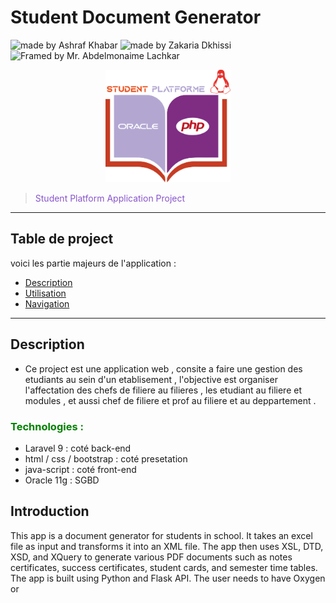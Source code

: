 # Student Document Generator 
<img src="https://img.shields.io/badge/Made%20by-Ashraf%20Khabar-blue" alt="made by Ashraf Khabar"> <img src="https://img.shields.io/badge/Made%20by-Zakaria%20Dkhissi-blue" alt="made by Zakaria Dkhissi"> <img src="https://img.shields.io/badge/Framed%20by-Mr.%20Abdelmonaime%20Lachkar-blue" alt="Framed by Mr. Abdelmonaime Lachkar">

<p align="center"><a href="" target="_blank"><img src="public/assets/img/monLogo.png" width="200"></a></p>

> <span style="color:#8855CC">Student Platform Application Project </span>
-----

## Table de project 

voici les partie majeurs de l'application :

- [Description](#description)
- [Utilisation]()
- [Navigation]()
---
## Description

* Ce project est une application web , consite a faire une gestion des etudiants 
au sein d'un etablisement , l'objective est organiser l'affectation des chefs de filiere 
au filieres , les etudiant au filiere et modules , et aussi chef de filiere et 
prof au filiere et au deppartement .

### <span style="color:green">Technologies :</span>

* Laravel 9 : coté back-end
* html / css / bootstrap : coté presetation
* java-script : coté front-end
* Oracle 11g : SGBD 

## Introduction

This app is a document generator for students in school. It takes an excel file as input and transforms it into an XML file. The app then uses XSL, DTD, XSD, and XQuery to generate various PDF documents such as notes certificates, success certificates, student cards, and semester time tables. The app is built using Python and Flask API. The user needs to have Oxygen or
